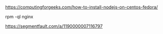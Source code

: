 https://computingforgeeks.com/how-to-install-nodejs-on-centos-fedora/


rpm -ql nginx

https://segmentfault.com/a/1190000007116797